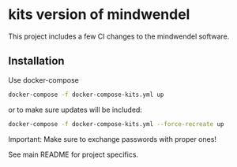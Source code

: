 # kits version of mindwendel

This project includes a few CI changes to the mindwendel software.

## Installation

Use docker-compose
```sh
docker-compose -f docker-compose-kits.yml up
```

or to make sure updates will be included:

```sh
docker-compose -f docker-compose-kits.yml --force-recreate up
```

Important: Make sure to exchange passwords with proper ones!


See main README for project specifics.
